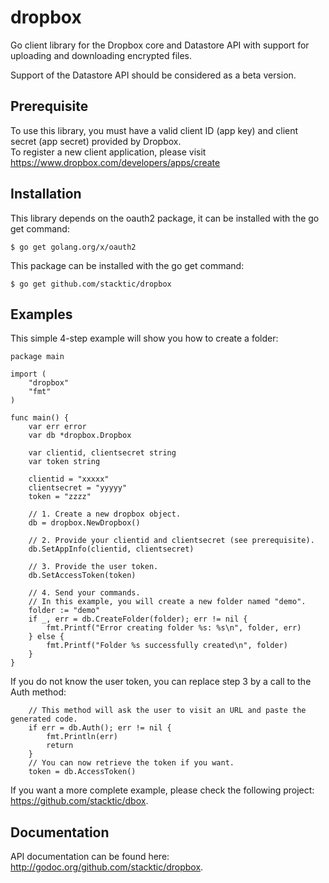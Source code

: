 dropbox
=======
Go client library for the Dropbox core and Datastore API with support for uploading and downloading encrypted files.

Support of the Datastore API should be considered as a beta version.

Prerequisite
------------
To use this library, you must have a valid client ID (app key) and client secret (app secret) provided by Dropbox.<br>
To register a new client application, please visit https://www.dropbox.com/developers/apps/create

Installation
------------
This library depends on the oauth2 package, it can be installed with the go get command:

    $ go get golang.org/x/oauth2

This package can be installed with the go get command:

    $ go get github.com/stacktic/dropbox


Examples
--------
This simple 4-step example will show you how to create a folder:

    package main

    import (
        "dropbox"
        "fmt"
    )

    func main() {
        var err error
        var db *dropbox.Dropbox

        var clientid, clientsecret string
        var token string

        clientid = "xxxxx"
        clientsecret = "yyyyy"
        token = "zzzz"

        // 1. Create a new dropbox object.
        db = dropbox.NewDropbox()

        // 2. Provide your clientid and clientsecret (see prerequisite).
        db.SetAppInfo(clientid, clientsecret)

        // 3. Provide the user token.
        db.SetAccessToken(token)

        // 4. Send your commands.
        // In this example, you will create a new folder named "demo".
        folder := "demo"
        if _, err = db.CreateFolder(folder); err != nil {
            fmt.Printf("Error creating folder %s: %s\n", folder, err)
        } else {
            fmt.Printf("Folder %s successfully created\n", folder)
        }
    }

If you do not know the user token, you can replace step 3 by a call to the Auth method:

        // This method will ask the user to visit an URL and paste the generated code.
        if err = db.Auth(); err != nil {
            fmt.Println(err)
            return
        }
        // You can now retrieve the token if you want.
        token = db.AccessToken()

If you want a more complete example, please check the following project: https://github.com/stacktic/dbox.

Documentation
-------------

API documentation can be found here: http://godoc.org/github.com/stacktic/dropbox.
